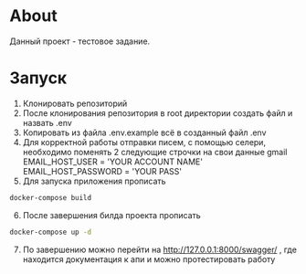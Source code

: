 # About
Данный проект - тестовое задание.
# Запуск
1. Клонировать репозиторий
2. После клонирования репозитория в root директории создать файл и назвать .env
3. Копировать из файла .env.example всё в созданный файл .env
4. Для корректной работы отправки писем, с помощью селери, необходимо поменять 2 следующие строчки на свои данные gmail
EMAIL_HOST_USER = 'YOUR ACCOUNT NAME'
EMAIL_HOST_PASSWORD = 'YOUR PASS'
5. Для запуска приложения прописать
```bash
docker-compose build
```
6. После завершения билда проекта прописать
```bash
docker-compose up -d
```
7. По завершению можно перейти на http://127.0.0.1:8000/swagger/ , где находится документация к апи и можно протестировать работу
